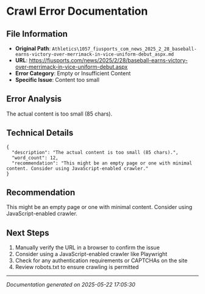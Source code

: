 # Crawl Error Documentation

## File Information
- **Original Path**: `Athletics\1057_fiusports_com_news_2025_2_28_baseball-earns-victory-over-merrimack-in-vice-uniform-debut_aspx.md`
- **URL**: https://fiusports.com/news/2025/2/28/baseball-earns-victory-over-merrimack-in-vice-uniform-debut.aspx
- **Error Category**: Empty or Insufficient Content
- **Specific Issue**: Content too small

## Error Analysis
The actual content is too small (85 chars).

## Technical Details
```
{
  "description": "The actual content is too small (85 chars).",
  "word_count": 12,
  "recommendation": "This might be an empty page or one with minimal content. Consider using JavaScript-enabled crawler."
}
```

## Recommendation
This might be an empty page or one with minimal content. Consider using JavaScript-enabled crawler.

## Next Steps
1. Manually verify the URL in a browser to confirm the issue
2. Consider using a JavaScript-enabled crawler like Playwright
3. Check for any authentication requirements or CAPTCHAs on the site
4. Review robots.txt to ensure crawling is permitted

---
*Documentation generated on 2025-05-22 17:05:30*
